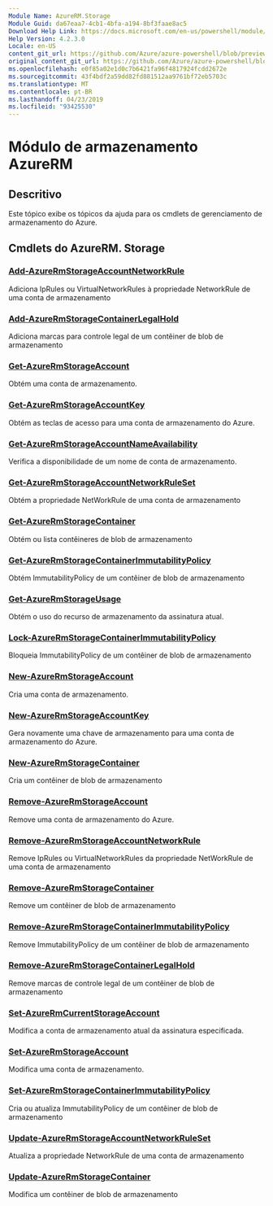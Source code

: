 ```yaml
---
Module Name: AzureRM.Storage
Module Guid: da67eaa7-4cb1-4bfa-a194-8bf3faae8ac5
Download Help Link: https://docs.microsoft.com/en-us/powershell/module/azurerm.storage
Help Version: 4.2.3.0
Locale: en-US
content_git_url: https://github.com/Azure/azure-powershell/blob/preview/src/ResourceManager/Storage/Commands.Management.Storage/help/AzureRM.Storage.md
original_content_git_url: https://github.com/Azure/azure-powershell/blob/preview/src/ResourceManager/Storage/Commands.Management.Storage/help/AzureRM.Storage.md
ms.openlocfilehash: e0f85a02e1d0c7b6421fa96f4817924fcdd2672e
ms.sourcegitcommit: 43f4bdf2a59dd82fd881512aa9761bf72eb5703c
ms.translationtype: MT
ms.contentlocale: pt-BR
ms.lasthandoff: 04/23/2019
ms.locfileid: "93425530"
---
```

# Módulo de armazenamento AzureRM
## Descritivo
Este tópico exibe os tópicos da ajuda para os cmdlets de gerenciamento de armazenamento do Azure.

## Cmdlets do AzureRM. Storage
### [Add-AzureRmStorageAccountNetworkRule](Add-AzureRmStorageAccountNetworkRule.md)
 Adiciona IpRules ou VirtualNetworkRules à propriedade NetworkRule de uma conta de armazenamento

### [Add-AzureRmStorageContainerLegalHold](Add-AzureRmStorageContainerLegalHold.md)
Adiciona marcas para controle legal de um contêiner de blob de armazenamento

### [Get-AzureRmStorageAccount](Get-AzureRmStorageAccount.md)
Obtém uma conta de armazenamento.

### [Get-AzureRmStorageAccountKey](Get-AzureRmStorageAccountKey.md)
Obtém as teclas de acesso para uma conta de armazenamento do Azure.

### [Get-AzureRmStorageAccountNameAvailability](Get-AzureRmStorageAccountNameAvailability.md)
Verifica a disponibilidade de um nome de conta de armazenamento.

### [Get-AzureRmStorageAccountNetworkRuleSet](Get-AzureRmStorageAccountNetworkRuleSet.md)
Obtém a propriedade NetWorkRule de uma conta de armazenamento

### [Get-AzureRmStorageContainer](Get-AzureRmStorageContainer.md)
Obtém ou lista contêineres de blob de armazenamento

### [Get-AzureRmStorageContainerImmutabilityPolicy](Get-AzureRmStorageContainerImmutabilityPolicy.md)
Obtém ImmutabilityPolicy de um contêiner de blob de armazenamento

### [Get-AzureRmStorageUsage](Get-AzureRmStorageUsage.md)
Obtém o uso do recurso de armazenamento da assinatura atual.

### [Lock-AzureRmStorageContainerImmutabilityPolicy](Lock-AzureRmStorageContainerImmutabilityPolicy.md)
Bloqueia ImmutabilityPolicy de um contêiner de blob de armazenamento

### [New-AzureRmStorageAccount](New-AzureRmStorageAccount.md)
Cria uma conta de armazenamento.

### [New-AzureRmStorageAccountKey](New-AzureRmStorageAccountKey.md)
Gera novamente uma chave de armazenamento para uma conta de armazenamento do Azure.

### [New-AzureRmStorageContainer](New-AzureRmStorageContainer.md)
Cria um contêiner de blob de armazenamento

### [Remove-AzureRmStorageAccount](Remove-AzureRmStorageAccount.md)
Remove uma conta de armazenamento do Azure.

### [Remove-AzureRmStorageAccountNetworkRule](Remove-AzureRmStorageAccountNetworkRule.md)
Remove IpRules ou VirtualNetworkRules da propriedade NetWorkRule de uma conta de armazenamento

### [Remove-AzureRmStorageContainer](Remove-AzureRmStorageContainer.md)
Remove um contêiner de blob de armazenamento

### [Remove-AzureRmStorageContainerImmutabilityPolicy](Remove-AzureRmStorageContainerImmutabilityPolicy.md)
Remove ImmutabilityPolicy de um contêiner de blob de armazenamento

### [Remove-AzureRmStorageContainerLegalHold](Remove-AzureRmStorageContainerLegalHold.md)
Remove marcas de controle legal de um contêiner de blob de armazenamento

### [Set-AzureRmCurrentStorageAccount](Set-AzureRmCurrentStorageAccount.md)
Modifica a conta de armazenamento atual da assinatura especificada.

### [Set-AzureRmStorageAccount](Set-AzureRmStorageAccount.md)
Modifica uma conta de armazenamento.

### [Set-AzureRmStorageContainerImmutabilityPolicy](Set-AzureRmStorageContainerImmutabilityPolicy.md)
Cria ou atualiza ImmutabilityPolicy de um contêiner de blob de armazenamento

### [Update-AzureRmStorageAccountNetworkRuleSet](Update-AzureRmStorageAccountNetworkRuleSet.md)
Atualiza a propriedade NetworkRule de uma conta de armazenamento

### [Update-AzureRmStorageContainer](Update-AzureRmStorageContainer.md)
Modifica um contêiner de blob de armazenamento

